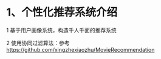 # 1、个性化推荐系统介绍 

1 基于用户画像系统，构造千人千面的推荐系统

2 使用协同过滤算法：参考 https://github.com/xingzhexiaozhu/MovieRecommendation